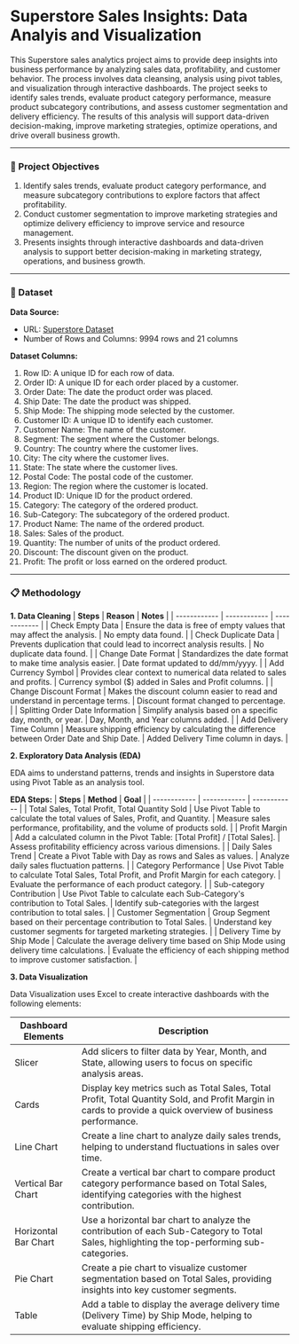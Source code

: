# Superstore Sales Insights: Data Analyis and Visualization

This Superstore sales analytics project aims to provide deep insights into business performance by analyzing sales data, profitability, and customer behavior. The process involves data cleansing, analysis using pivot tables, and visualization through interactive dashboards. The project seeks to identify sales trends, evaluate product category performance, measure product subcategory contributions, and assess customer segmentation and delivery efficiency. The results of this analysis will support data-driven decision-making, improve marketing strategies, optimize operations, and drive overall business growth.

---
### 🎯 Project Objectives
1. Identify sales trends, evaluate product category performance, and measure subcategory contributions to explore factors that affect profitability.
2. Conduct customer segmentation to improve marketing strategies and optimize delivery efficiency to improve service and resource management.
3. Presents insights through interactive dashboards and data-driven analysis to support better decision-making in marketing strategy, operations, and business growth.

---
### 📂 Dataset
**Data Source:**
- URL: [Superstore Dataset](https://www.kaggle.com/datasets/vivek468/superstore-dataset-final)
- Number of Rows and Columns: 9994 rows and 21 columns

**Dataset Columns:**
1. Row ID: A unique ID for each row of data.
2. Order ID: A unique ID for each order placed by a customer.
3. Order Date: The date the product order was placed.
4. Ship Date: The date the product was shipped.
5. Ship Mode: The shipping mode selected by the customer.
6. Customer ID: A unique ID to identify each customer.
7. Customer Name: The name of the customer.
8. Segment: The segment where the Customer belongs.
9. Country: The country where the customer lives.
10. City: The city where the customer lives.
11. State: The state where the customer lives.
12. Postal Code: The postal code of the customer.
13. Region: The region where the customer is located.
14. Product ID: Unique ID for the product ordered.
15. Category: The category of the ordered product.
16. Sub-Category: The subcategory of the ordered product.
17. Product Name: The name of the ordered product.
18. Sales: Sales of the product.
19. Quantity: The number of units of the product ordered.
20. Discount: The discount given on the product.
21. Profit: The profit or loss earned on the ordered product.

---
### 📋 Methodology
**1. Data Cleaning**
| **Steps**  | **Reason**  |  **Notes** |
| ------------ | ------------ | ------------ |
| Check Empty Data | Ensure the data is free of empty values that may affect the analysis. | No empty data found. |
| Check Duplicate Data | Prevents duplication that could lead to incorrect analysis results. | No duplicate data found. |
| Change Date Format | Standardizes the date format to make time analysis easier. | Date format updated to dd/mm/yyyy. |
| Add Currency Symbol | Provides clear context to numerical data related to sales and profits. | Currency symbol ($) added in Sales and Profit columns. |
| Change Discount Format | Makes the discount column easier to read and understand in percentage terms. | Discount format changed to percentage. |
| Splitting Order Date Information | Simplify analysis based on a specific day, month, or year. | Day, Month, and Year columns added. |
| Add Delivery Time Column | Measure shipping efficiency by calculating the difference between Order Date and Ship Date. | Added Delivery Time column in days. |

**2. Exploratory Data Analysis (EDA)**

EDA aims to understand patterns, trends and insights in Superstore data using Pivot Table as an analysis tool.

**EDA Steps:**
| **Steps**  | **Method**  | **Goal** |
| ------------ | ------------ | ------------ |
| Total Sales, Total Profit, Total Quantity Sold | Use Pivot Table to calculate the total values of Sales, Profit, and Quantity. | Measure sales performance, profitability, and the volume of products sold. |
| Profit Margin   | Add a calculated column in the Pivot Table: [Total Profit] / [Total Sales]. | Assess profitability efficiency across various dimensions. |
| Daily Sales Trend | Create a Pivot Table with Day as rows and Sales as values. | Analyze daily sales fluctuation patterns. |
| Category Performance | Use Pivot Table to calculate Total Sales, Total Profit, and Profit Margin for each category. | Evaluate the performance of each product category. |
| Sub-category Contribution | Use Pivot Table to calculate each Sub-Category's contribution to Total Sales. | Identify sub-categories with the largest contribution to total sales. |
| Customer Segmentation | Group Segment based on their percentage contribution to Total Sales. | Understand key customer segments for targeted marketing strategies. |
| Delivery Time by Ship Mode | Calculate the average delivery time based on Ship Mode using delivery time calculations. | Evaluate the efficiency of each shipping method to improve customer satisfaction. |

**3. Data Visualization**

Data Visualization uses Excel to create interactive dashboards with the following elements:

| **Dashboard Elements** | **Description** |
| ------------ | ------------ |
| Slicer | Add slicers to filter data by Year, Month, and State, allowing users to focus on specific analysis areas.  |
| Cards  | Display key metrics such as Total Sales, Total Profit, Total Quantity Sold, and Profit Margin in cards to provide a quick overview of business performance.   |
| Line Chart  | Create a line chart to analyze daily sales trends, helping to understand fluctuations in sales over time.  |
| Vertical Bar Chart  | Create a vertical bar chart to compare product category performance based on Total Sales, identifying categories with the highest contribution.  |
| Horizontal Bar Chart  | Use a horizontal bar chart to analyze the contribution of each Sub-Category to Total Sales, highlighting the top-performing sub-categories.   |
| Pie Chart  | Create a pie chart to visualize customer segmentation based on Total Sales, providing insights into key customer segments.   |
| Table  | Add a table to display the average delivery time (Delivery Time) by Ship Mode, helping to evaluate shipping efficiency.  |
